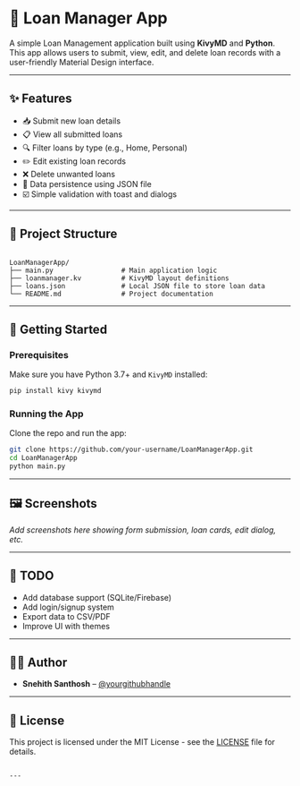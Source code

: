 
# 🧾 Loan Manager App

A simple Loan Management application built using **KivyMD** and **Python**. This app allows users to submit, view, edit, and delete loan records with a user-friendly Material Design interface.

---

## ✨ Features

- 📥 Submit new loan details
- 📋 View all submitted loans
- 🔍 Filter loans by type (e.g., Home, Personal)
- ✏️ Edit existing loan records
- ❌ Delete unwanted loans
- 💾 Data persistence using JSON file
- ☑️ Simple validation with toast and dialogs

---

## 📂 Project Structure

```

LoanManagerApp/
├── main.py                 # Main application logic
├── loanmanager.kv          # KivyMD layout definitions
├── loans.json              # Local JSON file to store loan data
└── README.md               # Project documentation

````

---

## 🚀 Getting Started

### Prerequisites

Make sure you have Python 3.7+ and `KivyMD` installed:

```bash
pip install kivy kivymd
````

### Running the App

Clone the repo and run the app:

```bash
git clone https://github.com/your-username/LoanManagerApp.git
cd LoanManagerApp
python main.py
```

---

## 🖼️ Screenshots

*Add screenshots here showing form submission, loan cards, edit dialog, etc.*

---

## 📌 TODO

* Add database support (SQLite/Firebase)
* Add login/signup system
* Export data to CSV/PDF
* Improve UI with themes

---

## 🧑‍💻 Author

* **Snehith Santhosh** – [@yourgithubhandle](https://github.com/yourgithubhandle)

---

## 📃 License

This project is licensed under the MIT License - see the [LICENSE](LICENSE) file for details.

```

---


